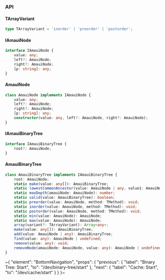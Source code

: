 

### API

#### TArrayVariant

```ts
type TArrayVariant = 'inorder' | 'preorder' | 'postorder';
```

#### IAmauiNode

```ts
interface IAmauiNode {
    value: any;
    left?: AmauiNode;
    right?: AmauiNode;
    [p: string]: any;
}
```

#### AmauiNode

```ts
class AmauiNode implements IAmauiNode {
    value: any;
    left?: AmauiNode;
    right?: AmauiNode;
    [p: string]: any;
    constructor(value: any, left?: AmauiNode, right?: AmauiNode);
}
```

#### IAmauiBinaryTree

```ts
interface IAmauiBinaryTree {
    root?: AmauiNode;
}
```

#### AmauiBinaryTree

```ts
class AmauiBinaryTree implements IAmauiBinaryTree {
    root: AmauiNode;
    static make(value: any[]): AmauiBinaryTree;
    static lowestCommonAncestor(value: AmauiNode | any, value1: AmauiNode | any, root: AmauiNode): AmauiNode | undefined;
    static maxDepth(amauiNode: AmauiNode): number;
    static valid(value: AmauiBinaryTree): boolean;
    static preorder(value: AmauiNode, method: TMethod): void;
    static inorder(value: AmauiNode, method: TMethod): void;
    static postorder(value: AmauiNode, method: TMethod): void;
    static min(value: AmauiNode): AmauiNode;
    static max(value: AmauiNode): AmauiNode;
    array(variant?: TArrayVariant): Array<any>;
    make(value: any[]): AmauiBinaryTree;
    add(value: AmauiNode | any): AmauiBinaryTree;
    find(value: any): AmauiNode | undefined;
    remove(value: any): void;
    removeNode(amauiNode: AmauiNode, value: any): AmauiNode | undefined;
}
```


~{
  "element": "BottomNavigation",
  "props": {
    "previous": {
      "label": "Binary Tree: Start",
      "to": "/dev/binary-tree/start"
    },
    "next": {
      "label": "Cache: Start",
      "to": "/dev/cache/start"
    }
  }
}~

